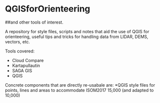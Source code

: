 # QGISforOrienteering
##and other tools of interest.

A repository for style files, scripts and notes that aid the use of QGIS for orienteering, useful tips and tricks for handling data from LIDAR, DEMS, vectors, etc.

Tools covered:
* Cloud Compare
* Kartapullautin
* SAGA GIS
* QGIS

Concrete components that are directly re-usabale are:
*QGIS style files for points, lines and areas to accommodate ISOM2017 15,000 (and adapted to 10,000)
